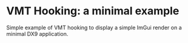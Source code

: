 # VMT Hooking: a minimal example
Simple example of VMT hooking to display a simple ImGui render on a minimal DX9 application.
